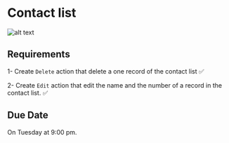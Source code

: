 # Contact list

![alt text](./img.jpeg)

## Requirements

1- Create `Delete` action that delete a one record of the contact list ✅

2- Create `Edit` action that edit the name and the number of a record in the contact list. ✅

## Due Date

On Tuesday at 9:00 pm.






